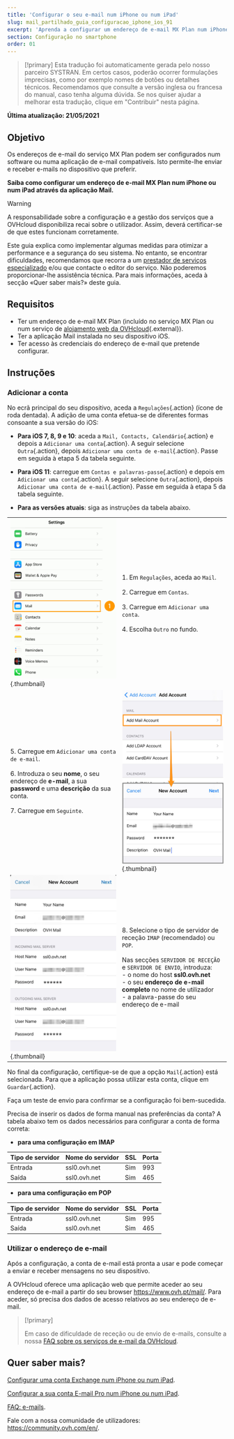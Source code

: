 ```yaml
---
title: 'Configurar o seu e-mail num iPhone ou num iPad'
slug: mail_partilhado_guia_configuracao_iphone_ios_91
excerpt: 'Aprenda a configurar um endereço de e-mail MX Plan num iPhone ou num iPad'
section: Configuração no smartphone
order: 01
---
```



> [!primary]
> Esta tradução foi automaticamente gerada pelo nosso parceiro SYSTRAN. Em certos casos, poderão ocorrer formulações imprecisas, como por exemplo nomes de botões ou detalhes técnicos. Recomendamos que consulte a versão inglesa ou francesa do manual, caso tenha alguma dúvida. Se nos quiser ajudar a melhorar esta tradução, clique em "Contribuir" nesta página.
>

**Última atualização: 21/05/2021**

## Objetivo

Os endereços de e-mail do serviço MX Plan podem ser configurados num software ou numa aplicação de e-mail compatíveis. Isto permite-lhe enviar e receber e-mails no dispositivo que preferir.

**Saiba como configurar um endereço de e-mail MX Plan num iPhone ou num iPad através da aplicação Mail.**

> [!warning]
>
> A responsabilidade sobre a configuração e a gestão dos serviços que a OVHcloud disponibiliza recai sobre o utilizador. Assim, deverá certificar-se de que estes funcionam corretamente.
>
> Este guia explica como implementar algumas medidas para otimizar a performance e a segurança do seu sistema. No entanto, se encontrar dificuldades, recomendamos que recorra a um [prestador de serviços especializado](https://partner.ovhcloud.com/pt/directory/) e/ou que contacte o editor do serviço. Não poderemos proporcionar-lhe assistência técnica. Para mais informações, aceda à secção «Quer saber mais?» deste guia.
>

## Requisitos

- Ter um endereço de e-mail MX Plan (incluído no serviço MX Plan ou num serviço de [alojamento web da OVHcloud](https://www.ovhcloud.com/pt/web-hosting/){.external}).
- Ter a aplicação Mail instalada no seu dispositivo iOS.
- Ter acesso às credenciais do endereço de e-mail que pretende configurar.

## Instruções

### Adicionar a conta

No ecrã principal do seu dispositivo, aceda a `Regulações`{.action} (ícone de roda dentada). A adição de uma conta efetua-se de diferentes formas consoante a sua versão do iOS:

- **Para iOS 7, 8, 9 e 10**: aceda a `Mail, Contacts, Calendário`{.action} e depois a `Adicionar uma conta`{.action}. A seguir selecione `Outra`{.action}, depois `Adicionar uma conta de e-mail`{.action}. Passe em seguida à etapa 5 da tabela seguinte.

- **Para iOS 11**: carregue em `Contas e palavras-passe`{.action} e depois em `Adicionar uma conta`{.action}. A seguir selecione `Outra`{.action}, depois `Adicionar uma conta de e-mail`{.action}. Passe em seguida à etapa 5 da tabela seguinte.

- **Para as versões atuais**: siga as instruções da tabela abaixo.

| | |
|---|---|
|![Exchange](images/configuration-mail-ios-step01.gif){.thumbnail}|1. Em `Regulações`, aceda ao `Mail`. <br><br> 2. Carregue em `Contas`.<br><br> 3. Carregue em `Adicionar uma conta`.<br><br> 4. Escolha `Outro` no fundo.|
|5. Carregue em `Adicionar uma conta de e-mail`.<br><br>6. Introduza o seu **nome**, o seu endereço de **e-mail**, a sua **password** e uma **descrição** da sua conta.<br><br>7. Carregue em `Seguinte`.|![Exchange](images/configuration-mail-ios-step02.png){.thumbnail}|
|![Exchange](images/configuration-mail-ios-step03.png){.thumbnail}|8. Selecione o tipo de servidor de receção `IMAP` (recomendado) ou `POP`.<br><br>Nas secções `SERVIDOR DE RECEÇÃO` e `SERVIDOR DE ENVIO`, introduza: <br>- o nome do host **ssl0.ovh.net** <br>- o seu **endereço de e-mail completo** no nome de utilizador <br>- a palavra-passe do seu endereço de e-mail|

No final da configuração, certifique-se de que a opção `Mail`{.action} está selecionada. Para que a aplicação possa utilizar esta conta, clique em `Guardar`{.action}.

Faça um teste de envio para confirmar se a configuração foi bem-sucedida.

Precisa de inserir os dados de forma manual nas preferências da conta? A tabela abaixo tem os dados necessários para configurar a conta de forma correta:

- **para uma configuração em IMAP**

|Tipo de servidor|Nome do servidor|SSL|Porta|
|---|---|---|---|
|Entrada|ssl0.ovh.net|Sim|993|
|Saída|ssl0.ovh.net|Sim|465|

- **para uma configuração em POP**

|Tipo de servidor|Nome do servidor|SSL|Porta|
|---|---|---|---|
|Entrada|ssl0.ovh.net|Sim|995|
|Saída|ssl0.ovh.net|Sim|465|

### Utilizar o endereço de e-mail

Após a configuração, a conta de e-mail está pronta a usar e pode começar a enviar e receber mensagens no seu dispositivo.

A OVHcloud oferece uma aplicação web que permite aceder ao seu endereço de e-mail a partir do seu browser <https://www.ovh.pt/mail/>. Para aceder, só precisa dos dados de acesso relativos ao seu endereço de e-mail.

> [!primary]
>
> Em caso de dificuldade de receção ou de envio de e-mails, consulte a nossa [FAQ sobre os serviços de e-mail da OVHcloud](https://docs.ovh.com/pt/emails/faq-emails/).
>

## Quer saber mais?

[Configurar uma conta Exchange num iPhone ou num iPad](https://docs.ovh.com/pt/microsoft-collaborative-solutions/exchange_20132016_configuracao_automatica_em_ios_iphone_-_ipad/).

[Configurar a sua conta E-mail Pro num iPhone ou num iPad](https://docs.ovh.com/gb/en/emails-pro/iphone-configuration/).

[FAQ: e-mails](https://docs.ovh.com/pt/emails/faq-emails/).

Fale com a nossa comunidade de utilizadores: <https://community.ovh.com/en/>.